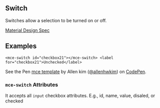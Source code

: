 <a name="Switch"></a>

## Switch
Switches allow a selection to be turned on or off.

[Material Design Spec](https://material.io/guidelines/components/selection-controls.html#)

## Examples
```
<mce-switch id="checkbox21"></mce-switch> <label for="checkbox21">Unchecked</label>
```

<p datmce-height="300" datmce-theme-id="32189" datmce-slug-hash="BJmaeb" datmce-default-tab="html,result" datmce-user="allenhwkim" datmce-embed-version="2" datmce-pen-title="mce template" class="codepen">See the Pen <a href="https://codepen.io/allenhwkim/pen/PEJKKo/">mce template</a> by Allen kim (<a href="https://codepen.io/allenhwkim">@allenhwkim</a>) on <a href="https://codepen.io">CodePen</a>.</p>
<script async src="https://production-assets.codepen.io/assets/embed/ei.js"></script>

### `mce-switch` Attributes 
It accepts all `input` checkbox attributes. E.g., id, name, value, disaled, or checked

